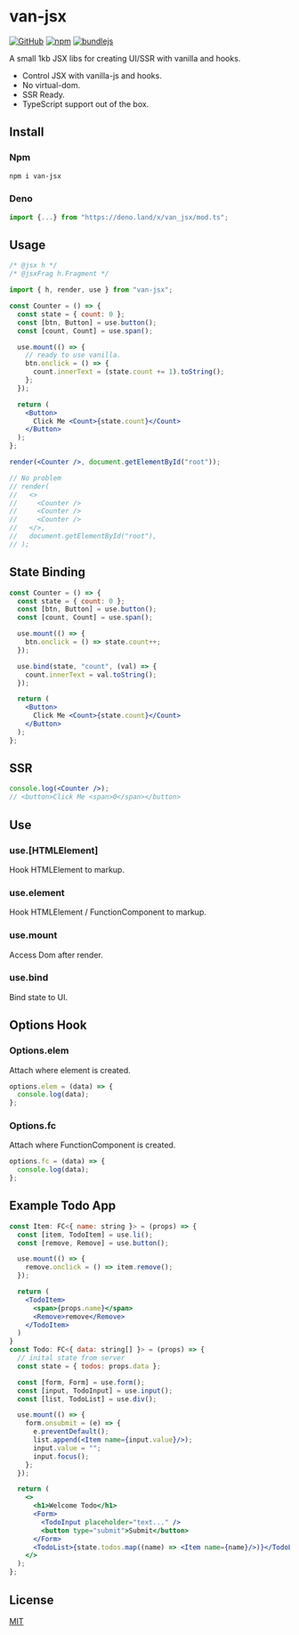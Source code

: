 # van-jsx

[![GitHub](https://img.shields.io/github/license/herudi/van-jsx)](https://github.com/herudi/van-jsx/blob/master/LICENSE)
[![npm](https://img.shields.io/npm/v/van-jsx)](https://www.npmjs.com/package/van-jsx)
[![bundlejs](https://deno.bundlejs.com/?q=esm:van-jsx@0.0.2&badge=)](https://www.npmjs.com/package/van-jsx)

A small 1kb JSX libs for creating UI/SSR with vanilla and hooks.

- Control JSX with vanilla-js and hooks.
- No virtual-dom.
- SSR Ready.
- TypeScript support out of the box.

## Install

### Npm

```bash
npm i van-jsx
```

### Deno

```ts
import {...} from "https://deno.land/x/van_jsx/mod.ts";
```

## Usage

```jsx
/* @jsx h */
/* @jsxFrag h.Fragment */

import { h, render, use } from "van-jsx";

const Counter = () => {
  const state = { count: 0 };
  const [btn, Button] = use.button();
  const [count, Count] = use.span();

  use.mount(() => {
    // ready to use vanilla.
    btn.onclick = () => {
      count.innerText = (state.count += 1).toString();
    };
  });

  return (
    <Button>
      Click Me <Count>{state.count}</Count>
    </Button>
  );
};

render(<Counter />, document.getElementById("root"));

// No problem
// render(
//   <>
//     <Counter />
//     <Counter />
//     <Counter />
//   </>,
//   document.getElementById("root"),
// );
```

## State Binding

```jsx
const Counter = () => {
  const state = { count: 0 };
  const [btn, Button] = use.button();
  const [count, Count] = use.span();

  use.mount(() => {
    btn.onclick = () => state.count++;
  });

  use.bind(state, "count", (val) => {
    count.innerText = val.toString();
  });

  return (
    <Button>
      Click Me <Count>{state.count}</Count>
    </Button>
  );
};
```

## SSR

```jsx
console.log(<Counter />);
// <button>Click Me <span>0</span></button>
```

## Use

### use.[HTMLElement]

Hook HTMLElement to markup.

### use.element

Hook HTMLElement / FunctionComponent to markup.

### use.mount

Access Dom after render.

### use.bind

Bind state to UI.

## Options Hook

### Options.elem

Attach where element is created.

```jsx
options.elem = (data) => {
  console.log(data);
};
```

### Options.fc

Attach where FunctionComponent is created.

```jsx
options.fc = (data) => {
  console.log(data);
};
```

## Example Todo App

```jsx
const Item: FC<{ name: string }> = (props) => {
  const [item, TodoItem] = use.li();
  const [remove, Remove] = use.button();

  use.mount(() => {
    remove.onclick = () => item.remove();
  });

  return (
    <TodoItem>
      <span>{props.name}</span>
      <Remove>remove</Remove>
    </TodoItem>
  )
}
const Todo: FC<{ data: string[] }> = (props) => {
  // inital state from server
  const state = { todos: props.data };

  const [form, Form] = use.form();
  const [input, TodoInput] = use.input();
  const [list, TodoList] = use.div();

  use.mount(() => {
    form.onsubmit = (e) => {
      e.preventDefault();
      list.append(<Item name={input.value}/>);
      input.value = "";
      input.focus();
    };
  });

  return (
    <>
      <h1>Welcome Todo</h1>
      <Form>
        <TodoInput placeholder="text..." />
        <button type="submit">Submit</button>
      </Form>
      <TodoList>{state.todos.map((name) => <Item name={name}/>)}</TodoList>
    </>
  );
};
```

## License

[MIT](LICENSE)
